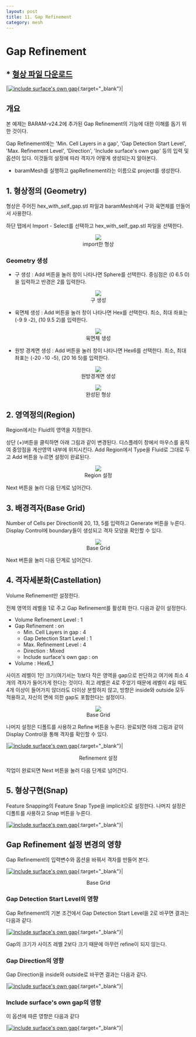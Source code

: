 ```yaml
---
layout: post
title: 11. Gap Refinement
category: mesh
---
```



# Gap Refinement

## * [형상 파일 다운로드](https://drive.google.com/file/d/1aNHAqI2Ab7C0sDQgrjo5Nc2gRofLCCyZ/view?usp=sharing) 

|[![include surface's own gap](https://github.com/nextfoam/baram-pages/raw/main/screenshots/mesh/gap/intro.png "include surface's own gap")](https://github.com/nextfoam/baram-pages/raw/main/screenshots/mesh/gap/intro.png){:target="_blank"}|


## 개요 

본 예제는 BARAM-v24.2에 추가된 Gap Refinement의 기능에 대한 이해를 돕기 위한 것이다.

Gap Refinement에는 'Min. Cell Layers in a gap', 'Gap Detection Start Level', 'Max. Refinement Level', 'Direction', 'Include surface's own gap' 등의 입력 및 옵션이 있다. 이것들의 설정에 따라 격자가 어떻게 생성되는지 알아본다.

* baramMesh를 실행하고 gapRefinement라는 이름으로 project를 생성한다.

## 1. 형상정의 (Geometry)

형상은 주어진 hex_with_self_gap.stl 파일과 baramMesh에서 구와 육면체를 만들어서 사용한다.

하단 탭에서 Import - Select를 선택하고 hex_with_self_gap.stl 파일을 선택한다.

<p align='center'>
    <img src="https://github.com/nextfoam/baram-pages/raw/main/screenshots/mesh/gap/geom.png"  >
    <br> import한 형상
</p>

### Geometry 생성

+ 구 생성 : Add 버튼을 눌러 창이 나타나면 Sphere를 선택한다. 중심점은 (0 6.5 0)을 입력하고 반경은 2를 입력한다.

<p align='center'>
    <img src="https://github.com/nextfoam/baram-pages/raw/main/screenshots/mesh/gap/sphere.png"  >
    <br> 구 생성
</p>

+ 육면체 생성 : Add 버튼을 눌러 창이 나타나면 Hex를 선택한다. 최소, 최대 좌표는 (-9 9 -2), (10 9.5 2)를 입력한다.

<p align='center'>
    <img src="https://github.com/nextfoam/baram-pages/raw/main/screenshots/mesh/gap/hex.png"  >
    <br> 육면체 생성
</p>

+ 원방 경계면 생성 : Add 버튼을 눌러 창이 나타나면 Hex6를 선택한다. 최소, 최대 좌표는 (-20 -10 -5), (20 16 5)를 입력한다.

<p align='center'>
    <img src="https://github.com/nextfoam/baram-pages/raw/main/screenshots/mesh/gap/hex6.png"  >
    <br> 원방경계면 생성
</p>

<p align='center'>
    <img src="https://github.com/nextfoam/baram-pages/raw/main/screenshots/mesh/gap/fullGeom.png"  >
    <br> 완성된 형상
</p>


## 2. 영역정의(Region)

Region에서는 Fluid의 영역을 지정한다.

상단 (+)버튼을 클릭하면 아래 그림과 같이 변경된다. 디스플레이 창에서 마우스를 움직여 중앙점을 계산영역 내부에 위치시킨다. Add Region에서 Type을 Fluid로 그대로 두고 Add 버튼을 누르면 설정이 완료된다.

<p align='center'>
    <img src="https://github.com/nextfoam/baram-pages/raw/main/screenshots/mesh/gap/region.png"  >
    <br> Region 설정
</p>

Next 버튼을 눌러 다음 단계로 넘어간다.


## 3. 배경격자(Base Grid)

Number of Cells per Direction에 20, 13, 5를 입력하고 Generate 버튼을 누른다. Display Control에 boundary들이 생성되고 격자 모양을 확인할 수 있다.

<p align='center'>
    <img src="https://github.com/nextfoam/baram-pages/raw/main/screenshots/mesh/gap/baseGrid.png"  >
    <br> Base Grid
</p>

Next 버튼을 눌러 다음 단계로 넘어간다.



## 4. 격자세분화(Castellation)

Volume Refinement만 설정한다.

전체 영역의 레벨을 1로 주고 Gap Refinement를 활성화 한다. 다음과 같이 설정한다.

+ Volume Refinement Level : 1
+ Gap Refinement : on
  + Min. Cell Layers in gap : 4
  + Gap Detection Start Level : 1
  + Max. Refinement Level : 4
  + Direction : Mixed
  + Include surface's own gap : on
+ Volume : Hex6_1

사이즈 레벨이 1인 크기(여기서는 1)보다 작은 영역을 gap으로 판단하고 여기에 최소 4개의 격자가 들어가게 한다는 것이다. 최고 레벨은 4로 주었기 때문에 레벨이 4일 때도 4개 이상이 들어가지 않더라도 더이상 분할하지 않고, 방향은 inside와 outside 모두 적용하고, 자신의 면에 의한 gap도 포함한다는 설정이다.

<p align='center'>
    <img src="https://github.com/nextfoam/baram-pages/raw/main/screenshots/mesh/gap/castel1.png"  >
    <br> Base Grid
</p>

나머지 설정은 디폴트를 사용하고 Refine 버튼을 누른다. 완료되면 아래 그림과 같이 Display Control을 통해 격자를 확인할 수 있다.


|[![include surface's own gap](https://github.com/nextfoam/baram-pages/raw/main/screenshots/mesh/gap/refine.png "include surface's own gap")](https://github.com/nextfoam/baram-pages/raw/main/screenshots/mesh/gap/refine.png){:target="_blank"}|
<center>Refinement 설정</center> 


작업이 완료되면 Next 버튼을 눌러 다음 단계로 넘어간다.



## 5. 형상구현(Snap)

Feature Snapping의 Feature Snap Type을 implicit으로 설정한다. 나머지 설정은 디폴트를 사용하고 Snap 버튼을 누른다.

|[![include surface's own gap](https://github.com/nextfoam/baram-pages/raw/main/screenshots/mesh/gap/snap.png "include surface's own gap")](https://github.com/nextfoam/baram-pages/raw/main/screenshots/mesh/gap/snap.png){:target="_blank"}|


## Gap Refinement 설정 변경의 영향

Gap Refinement의 입력변수와 옵션을 바꿔서 격자를 만들어 본다.

|[![include surface's own gap](https://github.com/nextfoam/baram-pages/raw/main/screenshots/mesh/gap/gaps.png "include surface's own gap")](https://github.com/nextfoam/baram-pages/raw/main/screenshots/mesh/gap/gaps.png){:target="_blank"}|
<center>Base Grid</center>  

### Gap Detection Start Level의 영향

Gap Refinement의 기본 조건에서 Gap Detection Start Level을 2로 바꾸면 결과는 다음과 같다.

|[![include surface's own gap](https://github.com/nextfoam/baram-pages/raw/main/screenshots/mesh/gap/gap-detect.png "include surface's own gap")](https://github.com/nextfoam/baram-pages/raw/main/screenshots/mesh/gap/gap-detect.png){:target="_blank"}|

Gap의 크기가 사이즈 레벨 2보다 크기 때문에 아무런 refine이 되지 않는다.

### Gap Direction의 영향

Gap Direction을 inside와 outside로 바꾸면 결과는 다음과 같다.

|[![include surface's own gap](https://github.com/nextfoam/baram-pages/raw/main/screenshots/mesh/gap/gap-direction.png "include surface's own gap")](https://github.com/nextfoam/baram-pages/raw/main/screenshots/mesh/gap/gap-direction.png){:target="_blank"}|

### Include surface's own gap의 영향

이 옵션에 따른 영향은 다음과 같다

|[![include surface's own gap](https://github.com/nextfoam/baram-pages/raw/main/screenshots/mesh/gap/gap-self.png "include surface's own gap")](https://github.com/nextfoam/baram-pages/raw/main/screenshots/mesh/gap/gap-self.png){:target="_blank"}|
